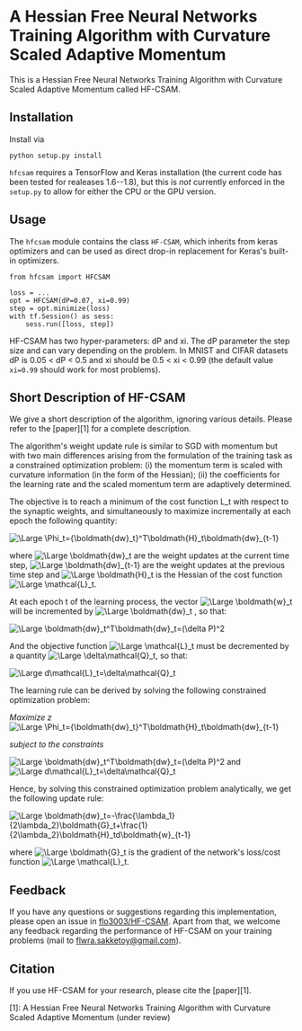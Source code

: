# A Hessian Free Neural Networks Training Algorithm with Curvature Scaled Adaptive Momentum

This is a Hessian Free Neural Networks Training Algorithm with Curvature Scaled Adaptive Momentum called HF-CSAM.

## Installation

Install via

    python setup.py install

``hfcsam`` requires a TensorFlow and Keras installation (the current code has been tested for realeases 1.6--1.8), but this is *not* currently enforced in the ``setup.py`` to allow for either the CPU or the GPU version.

## Usage

The ``hfcsam`` module contains the class ``HF-CSAM``, which inherits from keras optimizers and can be used as direct drop-in replacement for Keras's built-in optimizers.

    from hfcsam import HFCSAM
    
    loss = ...
    opt = HFCSAM(dP=0.07, xi=0.99)
    step = opt.minimize(loss)
    with tf.Session() as sess:
        sess.run([loss, step])

HF-CSAM has two hyper-parameters: dP and xi. The dP parameter the step size and can vary depending on the problem. In MNIST and CIFAR datasets dP is 0.05 < dP < 0.5 and  xi should be 0.5 < xi < 0.99 (the default value ``xi=0.99`` should work for most problems).

## Short Description of HF-CSAM

We give a short description of the algorithm, ignoring various details. Please refer to the [paper][1] for a complete description.

The algorithm's weight update rule is similar to SGD with momentum but with two main differences arising from the formulation of the training task as a constrained optimization problem: (i) the momentum term is scaled with curvature information (in the form of the Hessian); (ii) the coefficients for the learning rate and the scaled momentum term are adaptively determined.

The objective is to reach a minimum of the cost function L_t with respect to the synaptic weights, and simultaneously to maximize incrementally at each epoch the following quantity:

<img src="https://latex.codecogs.com/svg.latex?\Large&space;\Phi_t={\boldmath{dw}_t}^T\boldmath{H}_t\boldmath{dw}_{t-1}" title="\Large \Phi_t={\boldmath{dw}_t}^T\boldmath{H}_t\boldmath{dw}_{t-1}" />

where <img src="https://latex.codecogs.com/svg.latex?\Large&space;\boldmath{dw}_t" title="\Large \boldmath{dw}_t" /> are the weight updates at the current time step, <img src="https://latex.codecogs.com/svg.latex?\Large&space;\boldmath{dw}_{t-1}" title="\Large \boldmath{dw}_{t-1}" /> are the weight updates at the previous time step and <img src="https://latex.codecogs.com/svg.latex?\Large&space;\boldmath{H}_t" title="\Large \boldmath{H}_t" /> is the Hessian of the cost function <img src="https://latex.codecogs.com/svg.latex?\Large&space;\mathcal{L}_t" title="\Large \mathcal{L}_t" />.

At each epoch t of the learning process, the vector <img src="https://latex.codecogs.com/svg.latex?\Large&space;\boldmath{w}_t" title="\Large \boldmath{w}_t" />  will be incremented by <img src="https://latex.codecogs.com/svg.latex?\Large&space;\boldmath{dw}_t" title="\Large \boldmath{dw}_t" /> , so that:

<img src="https://latex.codecogs.com/svg.latex?\Large&space;\boldmath{dw}_t^T\boldmath{dw}_t=(\delta{P})^2" title="\Large \boldmath{dw}_t^T\boldmath{dw}_t=(\delta P)^2" /> 

And the objective function <img src="https://latex.codecogs.com/svg.latex?\Large&space;\mathcal{L}_t" title="\Large \mathcal{L}_t" /> must be decremented by a quantity <img src="https://latex.codecogs.com/svg.latex?\Large&space;\delta\mathcal{Q}_t" title="\Large \delta\mathcal{Q}_t" />, so that:

<img src="https://latex.codecogs.com/svg.latex?\Large&space;d\mathcal{L}_t=\delta\mathcal{Q}_t" title="\Large d\mathcal{L}_t=\delta\mathcal{Q}_t" /> 

The learning rule can be derived by solving the following constrained optimization problem:

*Maximize     z* <img src="https://latex.codecogs.com/svg.latex?\Large&space;\Phi_t={\boldmath{dw}_t}^T\boldmath{H}_t\boldmath{dw}_{t-1}" title="\Large \Phi_t={\boldmath{dw}_t}^T\boldmath{H}_t\boldmath{dw}_{t-1}" />

*subject to the constraints*

<img src="https://latex.codecogs.com/svg.latex?\Large&space;\boldmath{dw}_t^T\boldmath{dw}_t=(\delta{P})^2" title="\Large \boldmath{dw}_t^T\boldmath{dw}_t=(\delta P)^2" />  and <img src="https://latex.codecogs.com/svg.latex?\Large&space;d\mathcal{L}_t=\delta\mathcal{Q}_t" title="\Large d\mathcal{L}_t=\delta\mathcal{Q}_t" /> 

Hence, by solving this constrained optimization problem analytically, we get the following update rule:

<img src="https://latex.codecogs.com/svg.latex?\Large&space;\boldmath{dw}_t=-\frac{\lambda_1}{2\lambda_2}\boldmath{G}_t+\frac{1}{2\lambda_2}\boldmath{H}_td\boldmath{w}_{t-1}" title="\Large \boldmath{dw}_t=-\frac{\lambda_1}{2\lambda_2}\boldmath{G}_t+\frac{1}{2\lambda_2}\boldmath{H}_td\boldmath{w}_{t-1}" /> 

where <img src="https://latex.codecogs.com/svg.latex?\Large&space;\boldmath{G}_t" title="\Large \boldmath{G}_t" />  is the gradient of the network's loss/cost function <img src="https://latex.codecogs.com/svg.latex?\Large&space;\mathcal{L}_t" title="\Large \mathcal{L}_t" />.

## Feedback

If you have any questions or suggestions regarding this implementation, please open an issue in [flo3003/HF-CSAM](https://github.com/flo3003/HF-CSAM). Apart from that, we welcome any feedback regarding the performance of HF-CSAM on your training problems (mail to flwra.sakketoy@gmail.com).

## Citation

If you use HF-CSAM for your research, please cite the [paper][1].

[1]: A Hessian Free Neural Networks Training Algorithm with Curvature Scaled Adaptive Momentum (under review)

